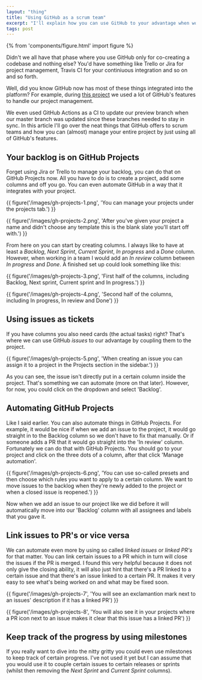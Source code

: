 ```yaml
---
layout: "thing"
title: "Using GitHub as a scrum team"
excerpt: "I'll explain how you can use GitHub to your advantage when working in a team so you'll never have to use other tools again."
tags: post
---
```


{% from 'components/figure.html' import figure %}

Didn't we all have that phase where you use GitHub only for co-creating a codebase and nothing else? You'd have something like Trello or Jira for project management, Travis CI for your continiuous integration and so on and so forth.

Well, did you know GitHub now has most of these things integrated into the platform? For example, during [this project](https://github.com/kriskuiper/cmd-digital-playground) we used a lot of GitHub's features to handle our project management.

We even used GitHub Actions as a CI to update our preview branch when our master branch was updated since these branches needed to stay in sync. In this article I'll go over the neat things that GitHub offers to scrum teams and how you can (almost) manage your entire project by just using all of GitHub's features.

## Your backlog is on GitHub Projects
Forget using Jira or Trello to manage your backlog, you can do that on GitHub Projects now. All you have to do is to create a project, add some columns and off you go. You can even automate GitHub in a way that it integrates with your project.

{{ figure('/images/gh-projects-1.png', 'You can manage your projects under the projects tab.') }}

{{ figure('/images/gh-projects-2.png', 'After you\'ve given your project a name and didn\'t choose any template this is the blank slate you\'ll start off with.') }}

From here on you can start by creating columns. I always like to have at least a _Backlog_, _Next Sprint_, _Current Sprint_, _In progress_ and a _Done_ column. However, when working in a team I would add an _In review_ column between _In progress_ and _Done_. A finished set up could look something like this:

{{ figure('/images/gh-projects-3.png', 'First half of the columns, including Backlog, Next sprint, Current sprint and In progress.') }}

{{ figure('/images/gh-projects-4.png', 'Second half of the columns, including In progress, In review and Done') }}

## Using issues as tickets
If you have columns you also need cards (the actual tasks) right? That's where we can use GitHub _issues_ to our advantage by coupling them to the project.

{{ figure('/images/gh-projects-5.png', 'When creating an issue you can assign it to a project in the Projects section in the sidebar.') }}

As you can see, the issue isn't directly put in a certain column inside the project. That's something we can automate (more on that later). However, for now, you could click on the dropdown and select 'Backlog'.

## Automating GitHub Projects
Like I said earlier. You can also automate things in GitHub Projects. For example, it would be nice if when we add an issue to the project, it would go straight in to the Backlog column so we don't have to fix that manually. Or if someone adds a PR that it would go straight into the 'In review' column. Fortunately we can do that with GitHub Projects. You should go to your project and click on the three dots of a column, after that click 'Manage automation'.

{{ figure('/images/gh-projects-6.png', 'You can use so-called presets and then choose which rules you want to apply to a certain column. We want to move issues to the backlog when they\'re newly added to the project or when a closed issue is reopened.') }}

Now when we add an issue to our project like we did before it will automatically move into our 'Backlog' column with all assignees and labels that you gave it.

## Link issues to PR's or vice versa
We can automate even more by using so called _linked issues_ or _linked PR's_ for that matter. You can link certain issues to a PR which in turn will close the issues if the PR is merged. I found this very helpful because it does not only give the closing ability, it will also just hint that there's a PR linked to a certain issue and that there's an issue linked to a certain PR. It makes it very easy to see what's being worked on and what may be fixed soon.

{{ figure('/images/gh-projects-7', 'You will see an exclamantion mark next to an issues\' description if it has a linked PR') }}

{{ figure('/images/gh-projects-8', 'You will also see it in your projects where a PR icon next to an issue makes it clear that this issue has a linked PR') }}

## Keep track of the progress by using milestones
If you really want to dive into the nitty gritty you could even use milestones to keep track of certain progress. I've not used it yet but I can assume that you would use it to couple certain issues to certain releases or sprints (whilst then removing the _Next Sprint_ and _Current Sprint_ columns).
